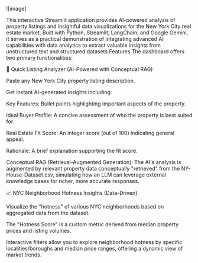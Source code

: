 ![image]
 
 
 This interactive Streamlit application provides AI-powered analysis of property listings and insightful data visualizations for the New York City real estate market. Built with Python, Streamlit, LangChain, and Google Gemini, it serves as a practical demonstration of integrating advanced AI capabilities with data analytics to extract valuable insights from unstructured text and structured datasets.Features
The dashboard offers two primary functionalities:

🤖 Quick Listing Analyzer (AI-Powered with Conceptual RAG)

Paste any New York City property listing description.

Get instant AI-generated insights including:

Key Features: Bullet points highlighting important aspects of the property.

Ideal Buyer Profile: A concise assessment of who the property is best suited for.

Real Estate Fit Score: An integer score (out of 100) indicating general appeal.

Rationale: A brief explanation supporting the fit score.

Conceptual RAG (Retrieval-Augmented Generation): The AI's analysis is augmented by relevant property data conceptually "retrieved" from the NY-House-Dataset.csv, simulating how an LLM can leverage external knowledge bases for richer, more accurate responses.

📈 NYC Neighborhood Hotness Insights (Data-Driven)

Visualize the "hotness" of various NYC neighborhoods based on aggregated data from the dataset.

The "Hotness Score" is a custom metric derived from median property prices and listing volumes.

Interactive filters allow you to explore neighborhood hotness by specific localities/boroughs and median price ranges, offering a dynamic view of market trends.
